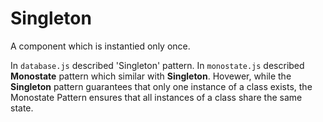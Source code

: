 # Singleton

A component which is instantied only once.

In `database.js` described 'Singleton' pattern.
In `monostate.js` described **Monostate** pattern which similar with **Singleton**. Hovewer, while the **Singleton** pattern guarantees that only one instance of a class exists, the Monostate Pattern ensures that all instances of a class share the same state.